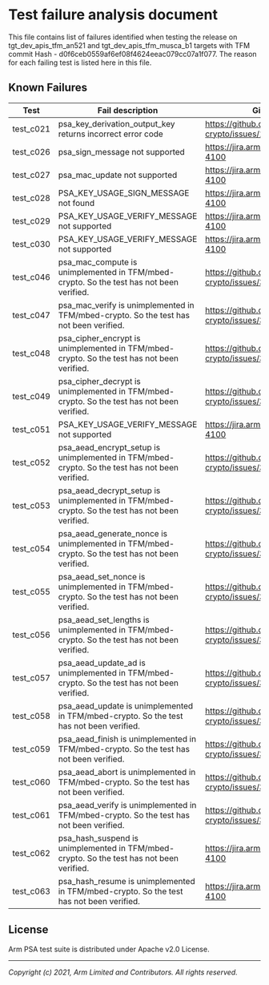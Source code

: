 
# Test failure analysis document

This file contains list of failures identified when testing the release
on tgt_dev_apis_tfm_an521 and  tgt_dev_apis_tfm_musca_b1
targets with TFM commit Hash - d0f6ceb0559af6ef08f4624eeac079cc07a1f077.
The reason for each failing test is listed here in this file.

## Known Failures

| Test | Fail description                                                                | Github issue |
|------|---------------------------------------------------------------------------------| ------------ |
|test_c021 | psa_key_derivation_output_key returns incorrect error code | https://github.com/ARMmbed/mbed-crypto/issues/175 |
|test_c026 | psa_sign_message not supported | https://jira.arm.com/browse/IOTPSW-4100 |
|test_c027 | psa_mac_update not supported | https://jira.arm.com/browse/IOTPSW-4100 |
|test_c028 | PSA_KEY_USAGE_SIGN_MESSAGE not found | https://jira.arm.com/browse/IOTPSW-4100 |
|test_c029 | PSA_KEY_USAGE_VERIFY_MESSAGE not supported | https://jira.arm.com/browse/IOTPSW-4100 |
|test_c030 | PSA_KEY_USAGE_VERIFY_MESSAGE not supported | https://jira.arm.com/browse/IOTPSW-4100 |
|test_c046 | psa_mac_compute is unimplemented in TFM/mbed-crypto. So the test has not been verified.	| https://github.com/ARMmbed/mbed-crypto/issues/381 |
|test_c047 | psa_mac_verify is unimplemented in TFM/mbed-crypto. So the test has not been verified.		| https://github.com/ARMmbed/mbed-crypto/issues/381 |
|test_c048 | psa_cipher_encrypt is unimplemented in TFM/mbed-crypto. So the test has not been verified. | https://github.com/ARMmbed/mbed-crypto/issues/381 |
|test_c049 | psa_cipher_decrypt is unimplemented in TFM/mbed-crypto. So the test has not been verified. | https://github.com/ARMmbed/mbed-crypto/issues/381 |
|test_c051 | PSA_KEY_USAGE_VERIFY_MESSAGE not supported | https://jira.arm.com/browse/IOTPSW-4100 |
|test_c052 | psa_aead_encrypt_setup is unimplemented in TFM/mbed-crypto. So the test has not been verified. | https://github.com/ARMmbed/mbed-crypto/issues/381 |
|test_c053 | psa_aead_decrypt_setup is unimplemented in TFM/mbed-crypto. So the test has not been verified. | https://github.com/ARMmbed/mbed-crypto/issues/381 |
|test_c054 | psa_aead_generate_nonce is unimplemented in TFM/mbed-crypto. So the test has not been verified. | https://github.com/ARMmbed/mbed-crypto/issues/381 |
|test_c055 | psa_aead_set_nonce is unimplemented in TFM/mbed-crypto. So the test has not been verified. | https://github.com/ARMmbed/mbed-crypto/issues/381 |
|test_c056 | psa_aead_set_lengths is unimplemented in TFM/mbed-crypto. So the test has not been verified. | https://github.com/ARMmbed/mbed-crypto/issues/381 |
|test_c057 | psa_aead_update_ad is unimplemented in TFM/mbed-crypto. So the test has not been verified. | https://github.com/ARMmbed/mbed-crypto/issues/381 |
|test_c058 | psa_aead_update is unimplemented in TFM/mbed-crypto. So the test has not been verified. | https://github.com/ARMmbed/mbed-crypto/issues/381 |
|test_c059 | psa_aead_finish is unimplemented in TFM/mbed-crypto. So the test has not been verified. | https://github.com/ARMmbed/mbed-crypto/issues/381 |
|test_c060 | psa_aead_abort is unimplemented in TFM/mbed-crypto. So the test has not been verified. | https://github.com/ARMmbed/mbed-crypto/issues/381 |
|test_c061 | psa_aead_verify is unimplemented in TFM/mbed-crypto. So the test has not been verified. | https://github.com/ARMmbed/mbed-crypto/issues/381 |
|test_c062 | psa_hash_suspend is unimplemented in TFM/mbed-crypto. So the test has not been verified. | https://jira.arm.com/browse/IOTPSW-4100 |
|test_c063 | psa_hash_resume is unimplemented in TFM/mbed-crypto. So the test has not been verified. | https://jira.arm.com/browse/IOTPSW-4100 |

## License

Arm PSA test suite is distributed under Apache v2.0 License.

--------------

*Copyright (c) 2021, Arm Limited and Contributors. All rights reserved.*
